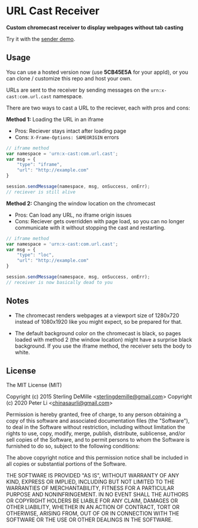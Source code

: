 # URL Cast Receiver

**Custom chromecast receiver to display webpages without tab casting**

Try it with the [sender demo](https://chinasaur.github.io/url-cast-receiver).

## Usage

You can use a hosted version now (use **5CB45E5A** for your appId),
or you can clone / customize this repo and host your own.

URLs are sent to the receiver by sending messages on the `urn:x-cast:com.url.cast` namespace.

There are two ways to cast a URL to the reciever, each with pros and cons:

**Method 1:** Loading the URL in an iframe
- Pros: Reciever stays intact after loading page
- Cons: `X-Frame-Options: SAMEORIGIN` errors

```js
// iframe method
var namespace = 'urn:x-cast:com.url.cast';
var msg = {
    "type": "iframe",
    "url": "http://example.com"
}

session.sendMessage(namespace, msg, onSuccess, onErr);
// reciever is still alive
```

**Method 2:** Changing the window location on the chromecast
- Pros: Can load any URL, no iframe origin issues
- Cons: Reciever gets overridden with page load, so you can no longer communicate with it without stopping the cast and restarting.

```js
// iframe method
var namespace = 'urn:x-cast:com.url.cast';
var msg = {
    "type": "loc",
    "url": "http://example.com"
}

session.sendMessage(namespace, msg, onSuccess, onErr);
// receiver is now basically dead to you
```

## Notes

- The chromecast renders webpages at a viewport size of 1280x720 instead of 1080x1920 like you might expect, so be prepared for that.

- The default background color on the chromecast is black, so pages loaded with method 2 (the window location) might have a surprise black background.  If you use the iframe method, the receiver sets the body to white.

## License

The MIT License (MIT)

Copyright (c) 2015 Sterling DeMille &lt;sterlingdemille@gmail.com&gt;
Copyright (c) 2020 Peter Li &lt;chinasaurli@gmail.com&gt;

Permission is hereby granted, free of charge, to any person obtaining a copy of
this software and associated documentation files (the "Software"), to deal in
the Software without restriction, including without limitation the rights to
use, copy, modify, merge, publish, distribute, sublicense, and/or sell copies of
the Software, and to permit persons to whom the Software is furnished to do so,
subject to the following conditions:

The above copyright notice and this permission notice shall be included in all
copies or substantial portions of the Software.

THE SOFTWARE IS PROVIDED "AS IS", WITHOUT WARRANTY OF ANY KIND, EXPRESS OR
IMPLIED, INCLUDING BUT NOT LIMITED TO THE WARRANTIES OF MERCHANTABILITY, FITNESS
FOR A PARTICULAR PURPOSE AND NONINFRINGEMENT. IN NO EVENT SHALL THE AUTHORS OR
COPYRIGHT HOLDERS BE LIABLE FOR ANY CLAIM, DAMAGES OR OTHER LIABILITY, WHETHER
IN AN ACTION OF CONTRACT, TORT OR OTHERWISE, ARISING FROM, OUT OF OR IN
CONNECTION WITH THE SOFTWARE OR THE USE OR OTHER DEALINGS IN THE SOFTWARE.
